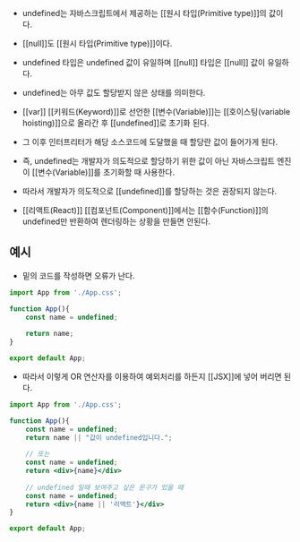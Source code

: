 - undefined는 자바스크립트에서 제공하는 [[원시 타입(Primitive type)]]의 값이다.
- [[null]]도 [[원시 타입(Primitive type)]]이다.
- undefined 타입은 undefined 값이 유일하며 [[null]] 타입은 [[null]] 값이 유일하다.

- undefined는 아무 값도 할당받지 않은 상태를 의미한다.
- [[var]] [[키워드(Keyword)]]로 선언한 [[변수(Variable)]]는 [[호이스팅(variable hoisting)]]으로 올라간 후 [[undefined]]로 초기화 된다.
- 그 이후 인터프리터가 해당 소스코드에 도달했을 때 할당란 값이 들어가게 된다.

- 즉, undefined는 개발자가 의도적으로 할당하기 위한 값이 아닌 자바스크립트 엔진이 [[변수(Variable)]]를 초기화할 때 사용한다.
- 따라서 개발자가 의도적으로 [[undefined]]를 할당하는 것은 권장되지 않는다.

- [[리액트(React)]] [[컴포넌트(Component)]]에서는 [[함수(Function)]]의 undefined만 반환하여 렌더링하는 상황을 만들면 안된다.


## 예시

- 밑의 코드를 작성하면 오류가 난다.

```jsx
import App from './App.css';

function App(){
	const name = undefined;
	
	return name;
}

export default App;
```

- 따라서 이렇게 OR 연산자를 이용하여 예외처리를 하든지 [[JSX]]에 넣어 버리면 된다.

```jsx
import App from './App.css';

function App(){
	const name = undefined;
	return name || "값이 undefined입니다.";
	
	// 또는
	const name = undefined;
	return <div>{name}</div>
	
	// undefined 일때 보여주고 싶은 문구가 있을 때
	const name = undefined;
	return <div>{name || '리액트'}</div>
}

export default App;
```